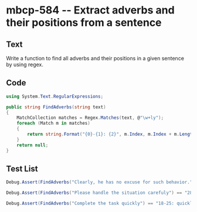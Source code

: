 # mbcp-584 -- Extract adverbs and their positions from a sentence

## Text

Write a function to find all adverbs and their positions in a given sentence by using regex.

## Code

```csharp
using System.Text.RegularExpressions;

public string FindAdverbs(string text)
{
    MatchCollection matches = Regex.Matches(text, @"\w+ly");
    foreach (Match m in matches)
    {
        return string.Format("{0}-{1}: {2}", m.Index, m.Index + m.Length, m.Value);
    }
    return null;
}
```

## Test List

```csharp
Debug.Assert(FindAdverbs("Clearly, he has no excuse for such behavior.") == "0-7: Clearly");
```

```csharp
Debug.Assert(FindAdverbs("Please handle the situation carefuly") == "28-36: carefuly");
```

```csharp
Debug.Assert(FindAdverbs("Complete the task quickly") == "18-25: quickly");
```

